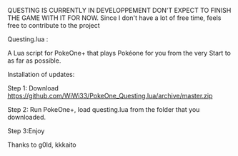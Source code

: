 QUESTING IS CURRENTLY IN DEVELOPPEMENT DON'T EXPECT TO FINISH THE GAME WITH IT FOR NOW. 
Since I don't have a lot of free time, feels free to contribute to the project

Questing.lua :

A Lua script for PokeOne+ that plays Pokéone for you from the very Start to as far as possible.

Installation of updates:

Step 1: Download https://github.com/WiWi33/PokeOne_Questing.lua/archive/master.zip

Step 2: Run PokeOne+, load questing.lua from the folder that you downloaded.

Step 3:Enjoy

Thanks to g0ld, kkkaito
